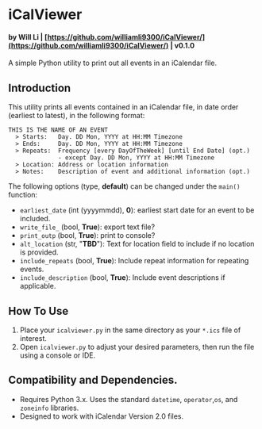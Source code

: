 # iCalViewer

#### by Will Li | [https://github.com/williamli9300/iCalViewer/](https://github.com/williamli9300/iCalViewer/) | v0.1.0

A simple Python utility to print out all events in an iCalendar file.

## Introduction
This utility prints all events contained in an iCalendar file, in date order (earliest to latest), in the following format:
```
THIS IS THE NAME OF AN EVENT
  > Starts:   Day. DD Mon, YYYY at HH:MM Timezone
  > Ends:     Day. DD Mon, YYYY at HH:MM Timezone
  > Repeats:  Frequency [every DayOfTheWeek] [until End Date] (opt.)
              - except Day. DD Mon, YYYY at HH:MM Timezone
  > Location: Address or location information
  > Notes:    Description of event and additional information (opt.)
```

The following options (type, **default**) can be changed under the `main()` function:
- `earliest_date` (int (yyyymmdd), **0**): earliest start date for an event to be included.
- `write_file_` (bool, **True**): export text file?
- `print_outp` (bool, **True**): print to console?
- `alt_location` (str, "**TBD**"): Text for location field to include if no location is provided.
- `include_repeats` (bool, **True**): Include repeat information for repeating events.
- `include_description` (bool, **True**): Include event descriptions if applicable.


## How To Use
1. Place your `icalviewer.py` in the same directory as your `*.ics` file of interest.
2. Open `icalviewer.py` to adjust your desired parameters, then run the file using a console or IDE.

## Compatibility and Dependencies.
- Requires Python 3.x. Uses the standard `datetime`, `operator`,`os`, and `zoneinfo` libraries.
- Designed to work with iCalendar Version 2.0 files.
